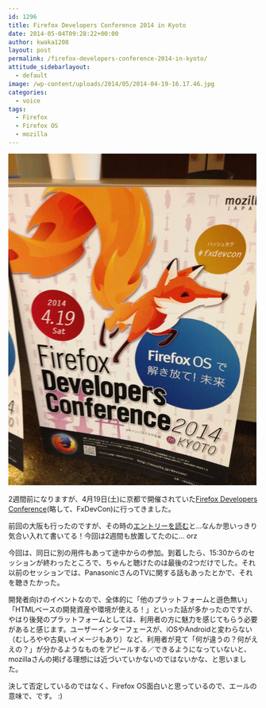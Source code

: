 ```yaml
---
id: 1296
title: Firefox Developers Conference 2014 in Kyoto
date: 2014-05-04T09:28:22+00:00
author: kwaka1208
layout: post
permalink: /firefox-developers-conference-2014-in-kyoto/
attitude_sidebarlayout:
  - default
image: /wp-content/uploads/2014/05/2014-04-19-16.17.46.jpg
categories:
  - voice
tags:
  - Firefox
  - Firefox OS
  - mozilla
---
```

![Firefox Deveopers Conference 2014 in Kyoto](/assets/images/2014/05/2014-04-19-16.17.46.jpg)

2週間前になりますが、4月19日(土)に京都で開催されていた[Firefox Developers Conference](http://www.mozilla.jp/events/devcon/2014/kyoto/)(略して、FxDevCon)に行ってきました。

前回の大阪も行ったのですが、その時の[エントリーを読む](http://pote2.net/kenichi/firefox-developers-conference-2012-in-osaka/)と...なんか思いっきり気合い入れて書いてる！今回は2週間も放置してたのに... orz

今回は、同日に別の用件もあって途中からの参加。到着したら、15:30からのセッションが終わったところで、ちゃんと聴けたのは最後の2つだけでした。それ以前のセッションでは、PanasonicさんのTVに関する話もあったとかで、それを聴きたかった。

開発者向けのイベントなので、全体的に「他のプラットフォームと遜色無い」「HTMLベースの開発資産や環境が使える！」といった話が多かったのですが、やはり後発のプラットフォームとしては、利用者の方に魅力を感じてもらう必要があると感じます。ユーザーインターフェースが、iOSやAndroidと変わらない（むしろやや古臭いイメージもあり）など、利用者が見て「何が違うの？何がええの？」が分かるようなものをアピールする／できるようになっていないと、mozillaさんの掲げる理想には近づいていかないのではないかな、と思いました。

決して否定しているのではなく、Firefox OS面白いと思っているので、エールの意味で、です。 :)